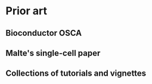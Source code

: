 # Prior art

## Bioconductor OSCA

## Malte's single-cell paper

## Collections of tutorials and vignettes
